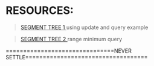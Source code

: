 # RESOURCES:
> [SEGMENT TREE 1 ](https://www.geeksforgeeks.org/segment-tree-set-1-sum-of-given-range/)using update and query example 

> [SEGMENT TREE 2 ](https://www.geeksforgeeks.org/segment-tree-set-1-range-minimum-query/)range minimum query




===============================NEVER SETTLE===================================
